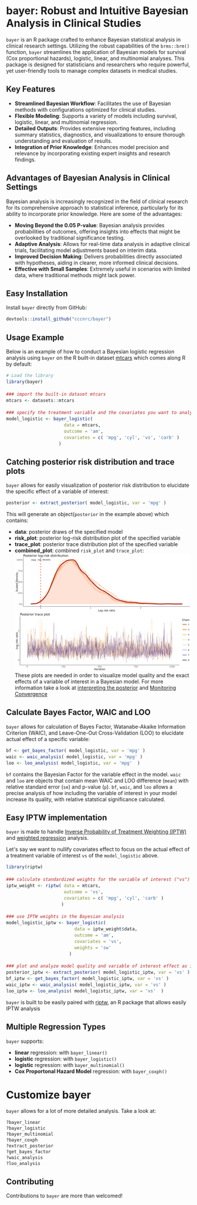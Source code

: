 # bayer: Robust and Intuitive Bayesian Analysis in Clinical Studies

`bayer` is an R package crafted to enhance Bayesian statistical analysis in clinical research settings. Utilizing the robust capabilities of the `brms::brm()` function, `bayer` streamlines the application of Bayesian models for survival (Cox proportional hazards), logistic, linear, and multinomial analyses. This package is designed for statisticians and researchers who require powerful, yet user-friendly tools to manage complex datasets in medical studies.

## Key Features
- **Streamlined Bayesian Workflow**: Facilitates the use of Bayesian methods with configurations optimized for clinical studies.
- **Flexible Modeling**: Supports a variety of models including survival, logistic, linear, and multinomial regression.
- **Detailed Outputs**: Provides extensive reporting features, including summary statistics, diagnostics, and visualizations to ensure thorough understanding and evaluation of results.
- **Integration of Prior Knowledge**: Enhances model precision and relevance by incorporating existing expert insights and research findings.

## Advantages of Bayesian Analysis in Clinical Settings
Bayesian analysis is increasingly recognized in the field of clinical research for its comprehensive approach to statistical inference, particularly for its ability to incorporate prior knowledge. Here are some of the advantages:
- **Moving Beyond the 0.05 P-value**: Bayesian analysis provides probabilities of outcomes, offering insights into effects that might be overlooked by traditional significance testing.
- **Adaptive Analysis**: Allows for real-time data analysis in adaptive clinical trials, facilitating model adjustments based on interim data.
- **Improved Decision Making**: Delivers probabilities directly associated with hypotheses, aiding in clearer, more informed clinical decisions.
- **Effective with Small Samples**: Extremely useful in scenarios with limited data, where traditional methods might lack power.

## Easy Installation
Install `bayer` directly from GitHub:
```R
devtools::install_github("cccnrc/bayer")
```

## Usage Example
Below is an example of how to conduct a Bayesian logistic regression analysis using `bayer` on the R built-in dataset [mtcars](https://www.rdocumentation.org/packages/datasets/versions/3.6.2/topics/mtcars) which comes along R by default:
```R
# Load the library
library(bayer)

### import the built-in dataset mtcars
mtcars <- datasets::mtcars

### specify the treatment variable and the covariates you want to analyze
model_logistic <- bayer_logistic(
                      data = mtcars,
                      outcome = 'am',
                      covariates = c( 'mpg', 'cyl', 'vs', 'carb' )
                    )
```

## Catching posterior risk distribution and trace plots
`bayer` allows for easily visualization of posterior risk distribution to elucidate the specific effect of a variable of interest:
```R
posterior <- extract_posterior( model_logistic, var = 'mpg' )
```
This will generate an object(`posterior` in the example above) which contains:
- **data**: posterior draws of the specified model
- **risk_plot**: posterior log-risk distribution plot of the specified variable
- **trace_plot**: posterior trace distribution plot of the specified variable
- **combined_plot**: combined `risk_plot` and `trace_plot`:
![extract_posterior() combined plot](plot/posterior_combined.png)
These plots are needed in order to visualize model quality and the exact effects of a variable of interest in a Bayesian model. For more information take a look at [interpreting the posterior](https://stephens999.github.io/fiveMinuteStats/summarize_interpret_posterior.html) and [Monitoring Convergence](https://m-clark.github.io/bayesian-basics/diagnostics.html)

## Calculate Bayes Factor, WAIC and LOO
`bayer` allows for calculation of Bayes Factor, Watanabe-Akaike Information Criterion (WAIC), and Leave-One-Out Cross-Validation (LOO) to elucidate actual effect of a specific variable:
```R
bf <- get_bayes_factor( model_logistic, var = 'mpg' )
waic <- waic_analysis( model_logistic, var = 'mpg' )
loo <- loo_analysis( model_logistic, var = 'mpg'  )
```
`bf` contains the Bayesian Factor for the variable effect in the model. `waic` and `loo` are objects that contain mean WAIC and LOO difference (`mean`) with relative standard error (`se`) and p-value (`p`). `bf`, `waic`, and `loo` allows a precise analysis of how including the variable of interest in your model increase its quality, with relative statstical significance calculated.

## Easy IPTW implementation
`bayer` is made to handle [Inverse Probability of Treatment Weighting (IPTW)](https://github.com/cccnrc/riptw) and [weighted regression](https://towardsdatascience.com/weighted-linear-regression-2ef23b12a6d7) analysis.

Let's say we want to nullify covariates effect to focus on the actual effect of a treatment variable of interest `vs` of the `model_logistic` above.
```R
library(riptw)

### calculate standardized weights for the variable of interest ("vs") based on the rest of covariates
iptw_weight <- riptw( data = mtcars,
                      outcome = 'vs',
                      covariates = c( 'mpg', 'cyl', 'carb' )
                     )

### use IPTW weights in the Bayesian analysis
model_logistic_iptw <- bayer_logistic(
                          data = iptw_weight$data,
                          outcome = 'am',
                          covariates = 'vs',
                          weights = 'sw'
                        )

### plot and analyze model quality and variable of interest effect as in the example above
posterior_iptw <- extract_posterior( model_logistic_iptw, var = 'vs' )
bf_iptw <- get_bayes_factor( model_logistic_iptw, var = 'vs' )
waic_iptw <- waic_analysis( model_logistic_iptw, var = 'vs' )
loo_iptw <- loo_analysis( model_logistic_iptw, var = 'vs'  )
```
`bayer` is built to be easily paired with [riptw](https://github.com/cccnrc/riptw), an R package that allows easily IPTW analysis

## Multiple Regression Types
`bayer` supports:
- **linear** regression: with `bayer_linear()`
- **logistic** regression: with `bayer_logistic()`
- **logistic** regression: with `bayer_multinomial()`
- **Cox Proportonal Hazard Model** regression: with `bayer_coxph()`

# Customize bayer
`bayer` allows for a lot of more detailed analysis. Take a look at:
```
?bayer_linear
?bayer_logistic
?bayer_multinomial
?bayer_coxph
?extract_posterior
?get_bayes_factor
?waic_analysis
?loo_analysis
```
## Contributing
Contributions to `bayer` are more than welcomed!
